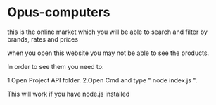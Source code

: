 # Opus-computers
this is the online market which you will be able to search and filter by brands, rates and prices

when you open this website you may not be able to see the products. 

In order to see them you need to:

1.Open Project API folder.
2.Open Cmd and type " node index.js ". 

This will work if you have node.js installed
